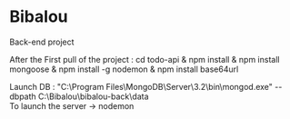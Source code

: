 # Bibalou

Back-end project

After the First pull of the project :
    cd todo-api & npm install & npm install mongoose & npm install -g nodemon & npm install base64url

Launch DB :
    "C:\Program Files\MongoDB\Server\3.2\bin\mongod.exe" --dbpath C:\Bibalou\bibalou-back\data\
    To launch the server -> nodemon
